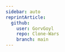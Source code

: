 ```yaml
---
sidebar: auto
reprintArticle:
  github:
    user: GorvGoyl
    repo: Clone-Wars
    branch: main
---
```

